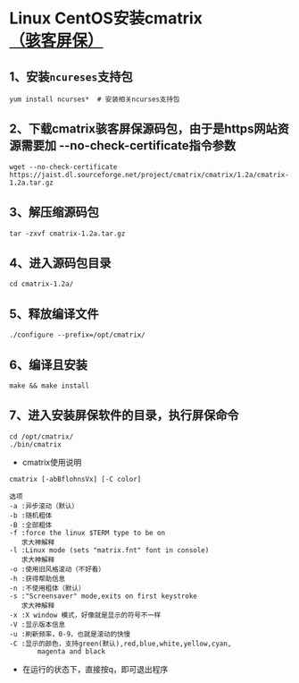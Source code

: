 # Linux CentOS安装cmatrix[（骇客屏保）](https://www.cnblogs.com/steven7/p/14113389.html)

## 1、安装`ncureses`支持包

```shell
yum install ncurses*  # 安装相关ncurses支持包
```

## 2、下载cmatrix骇客屏保源码包，由于是https网站资源需要加 --no-check-certificate指令参数

```shell
wget --no-check-certificate https://jaist.dl.sourceforge.net/project/cmatrix/cmatrix/1.2a/cmatrix-1.2a.tar.gz
```

## 3、解压缩源码包

```shell
tar -zxvf cmatrix-1.2a.tar.gz
```

## 4、进入源码包目录

```shell
cd cmatrix-1.2a/
```

## 5、释放编译文件

```shell
./configure --prefix=/opt/cmatrix/
```

## 6、编译且安装

```shell
make && make install
```

## 7、进入安装屏保软件的目录，执行屏保命令

```shell
cd /opt/cmatrix/
./bin/cmatrix
```



* cmatrix使用说明

```
cmatrix [-abBflohnsVx] [-C color]

选项
-a :异步滚动（默认）
-b :随机粗体
-B :全部粗体
-f :force the linux $TERM type to be on
   求大神解释
-l :Linux mode (sets "matrix.fnt" font in console)
   求大神解释
-o :使用旧风格滚动（不好看）
-h :获得帮助信息
-n :不使用粗体（默认）
-s :"Screensaver" mode,exits on first keystroke
   求大神解释
-x :X window 模式，好像就是显示的符号不一样
-V :显示版本信息
-u :刷新频率，0-9，也就是滚动的快慢
-C :显示的颜色，支持green(默认),red,blue,white,yellow,cyan,
       magenta and black
```

* 在运行的状态下，直接按q，即可退出程序